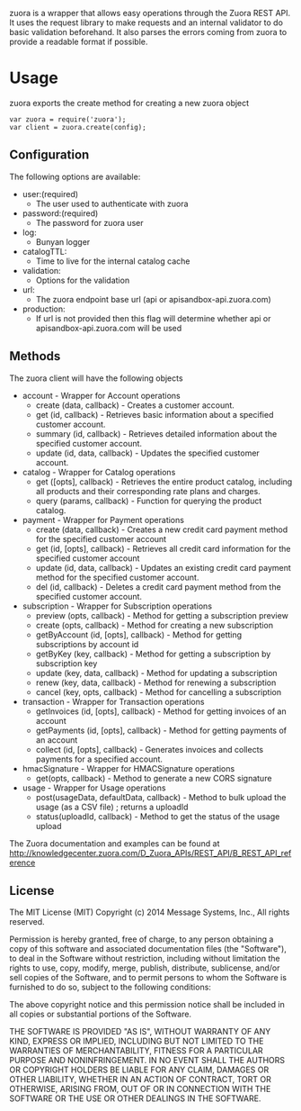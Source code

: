 zuora is a wrapper that allows easy operations through the Zuora REST API.
It uses the request library to make requests and an internal validator to do basic validation beforehand.
It also parses the errors coming from zuora to provide a readable format if possible.

# Usage

zuora exports the create method for creating a new zuora object

    var zuora = require('zuora');
    var client = zuora.create(config);

## Configuration

The following options are available:

+ user:(required)
    + The user used to authenticate with zuora
+ password:(required)
    + The password for zuora user
+ log:
    + Bunyan logger
+ catalogTTL:
    + Time to live for the internal catalog cache
+ validation:
    + Options for the validation
+ url:
    + The zuora endpoint base url (api or apisandbox-api.zuora.com)
+ production:
    + If url is not provided then this flag will determine whether api or apisandbox-api.zuora.com will be used

## Methods

The zuora client will have the following objects

+ account - Wrapper for Account operations
    + create (data, callback) - Creates a customer account.
    + get (id, callback) - Retrieves basic information about a specified customer account.
    + summary (id, callback) - Retrieves detailed information about the specified customer account.
    + update (id, data, callback) - Updates the specified customer account.
+ catalog - Wrapper for Catalog operations
    + get ([opts], callback) - Retrieves the entire product catalog, including all products and their corresponding rate plans and charges.
    + query (params, callback) - Function for querying the product catalog.
+ payment - Wrapper for Payment operations
    + create (data, callback) - Creates a new credit card payment method for the specified customer account
    + get (id, [opts], callback) - Retrieves all credit card information for the specified customer account
    + update (id, data, callback) - Updates an existing credit card payment method for the specified customer account.
    + del (id, callback) - Deletes a credit card payment method from the specified customer account.
+ subscription - Wrapper for Subscription operations
    + preview (opts, callback) - Method for getting a subscription preview
    + create (opts, callback) - Method for creating a new subscription
    + getByAccount (id, [opts], callback) - Method for getting subscriptions by account id
    + getByKey (key, callback) - Method for getting a subscription by subscription key
    + update (key, data, callback) - Method for updating a subscription
    + renew (key, data, callback) - Method for renewing a subscription
    + cancel (key, opts, callback) - Method for cancelling a subscription
+ transaction - Wrapper for Transaction operations
    + getInvoices (id, [opts], callback) - Method for getting invoices of an account
    + getPayments (id, [opts], callback) - Method for getting payments of an account
    + collect (id, [opts], callback) - Generates invoices and collects payments for a specified account.
+ hmacSignature - Wrapper for HMACSignature operations
    + get(opts, callback) - Method to generate a new CORS signature
+ usage - Wrapper for Usage operations
    + post(usageData, defaultData, callback) - Method to bulk upload the usage (as a CSV file) ; returns a uploadId
    + status(uploadId, callback) - Method to get the status of the usage upload

The Zuora documentation and examples can be found at
http://knowledgecenter.zuora.com/D_Zuora_APIs/REST_API/B_REST_API_reference

## License

The MIT License (MIT)
Copyright (c) 2014 Message Systems, Inc., All rights reserved.

Permission is hereby granted, free of charge, to any person obtaining a copy of
this software and associated documentation files (the "Software"), to deal in
the Software without restriction, including without limitation the rights to
use, copy, modify, merge, publish, distribute, sublicense, and/or sell copies of
the Software, and to permit persons to whom the Software is furnished to do so,
subject to the following conditions:

The above copyright notice and this permission notice shall be included in all
copies or substantial portions of the Software.

THE SOFTWARE IS PROVIDED "AS IS", WITHOUT WARRANTY OF ANY KIND, EXPRESS OR
IMPLIED, INCLUDING BUT NOT LIMITED TO THE WARRANTIES OF MERCHANTABILITY,
FITNESS FOR A PARTICULAR PURPOSE AND NONINFRINGEMENT. IN NO EVENT SHALL THE
AUTHORS OR COPYRIGHT HOLDERS BE LIABLE FOR ANY CLAIM, DAMAGES OR OTHER
LIABILITY, WHETHER IN AN ACTION OF CONTRACT, TORT OR OTHERWISE, ARISING FROM,
OUT OF OR IN CONNECTION WITH THE SOFTWARE OR THE USE OR OTHER DEALINGS IN THE
SOFTWARE.
